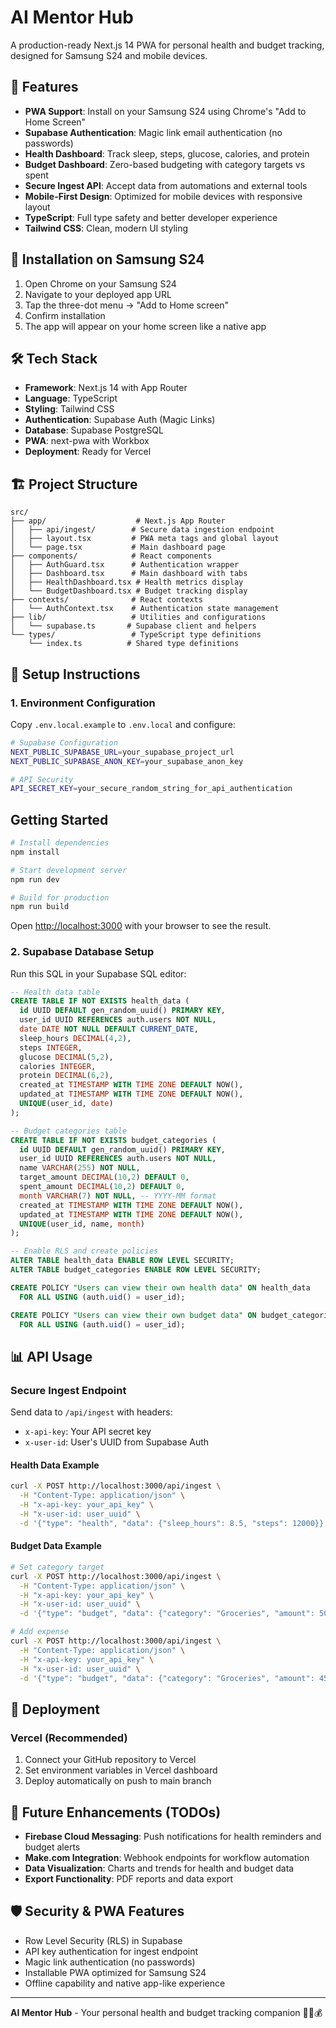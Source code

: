 # AI Mentor Hub

A production-ready Next.js 14 PWA for personal health and budget tracking, designed for Samsung S24 and mobile devices.

## 🚀 Features

- **PWA Support**: Install on your Samsung S24 using Chrome's "Add to Home Screen"
- **Supabase Authentication**: Magic link email authentication (no passwords)
- **Health Dashboard**: Track sleep, steps, glucose, calories, and protein
- **Budget Dashboard**: Zero-based budgeting with category targets vs spent
- **Secure Ingest API**: Accept data from automations and external tools
- **Mobile-First Design**: Optimized for mobile devices with responsive layout
- **TypeScript**: Full type safety and better developer experience
- **Tailwind CSS**: Clean, modern UI styling

## 📱 Installation on Samsung S24

1. Open Chrome on your Samsung S24
2. Navigate to your deployed app URL
3. Tap the three-dot menu → "Add to Home screen"
4. Confirm installation
5. The app will appear on your home screen like a native app

## 🛠️ Tech Stack

- **Framework**: Next.js 14 with App Router
- **Language**: TypeScript
- **Styling**: Tailwind CSS
- **Authentication**: Supabase Auth (Magic Links)
- **Database**: Supabase PostgreSQL
- **PWA**: next-pwa with Workbox
- **Deployment**: Ready for Vercel

## 🏗️ Project Structure

```
src/
├── app/                    # Next.js App Router
│   ├── api/ingest/        # Secure data ingestion endpoint
│   ├── layout.tsx         # PWA meta tags and global layout
│   └── page.tsx           # Main dashboard page
├── components/            # React components
│   ├── AuthGuard.tsx      # Authentication wrapper
│   ├── Dashboard.tsx      # Main dashboard with tabs
│   ├── HealthDashboard.tsx # Health metrics display
│   └── BudgetDashboard.tsx # Budget tracking display
├── contexts/              # React contexts
│   └── AuthContext.tsx    # Authentication state management
├── lib/                   # Utilities and configurations
│   └── supabase.ts       # Supabase client and helpers
└── types/                 # TypeScript type definitions
    └── index.ts          # Shared type definitions
```

## 🔧 Setup Instructions

### 1. Environment Configuration

Copy `.env.local.example` to `.env.local` and configure:

```bash
# Supabase Configuration
NEXT_PUBLIC_SUPABASE_URL=your_supabase_project_url
NEXT_PUBLIC_SUPABASE_ANON_KEY=your_supabase_anon_key

# API Security
API_SECRET_KEY=your_secure_random_string_for_api_authentication
```

## Getting Started

```bash
# Install dependencies
npm install

# Start development server
npm run dev

# Build for production
npm run build
```

Open [http://localhost:3000](http://localhost:3000) with your browser to see the result.

### 2. Supabase Database Setup

Run this SQL in your Supabase SQL editor:

```sql
-- Health data table
CREATE TABLE IF NOT EXISTS health_data (
  id UUID DEFAULT gen_random_uuid() PRIMARY KEY,
  user_id UUID REFERENCES auth.users NOT NULL,
  date DATE NOT NULL DEFAULT CURRENT_DATE,
  sleep_hours DECIMAL(4,2),
  steps INTEGER,
  glucose DECIMAL(5,2),
  calories INTEGER,
  protein DECIMAL(6,2),
  created_at TIMESTAMP WITH TIME ZONE DEFAULT NOW(),
  updated_at TIMESTAMP WITH TIME ZONE DEFAULT NOW(),
  UNIQUE(user_id, date)
);

-- Budget categories table
CREATE TABLE IF NOT EXISTS budget_categories (
  id UUID DEFAULT gen_random_uuid() PRIMARY KEY,
  user_id UUID REFERENCES auth.users NOT NULL,
  name VARCHAR(255) NOT NULL,
  target_amount DECIMAL(10,2) DEFAULT 0,
  spent_amount DECIMAL(10,2) DEFAULT 0,
  month VARCHAR(7) NOT NULL, -- YYYY-MM format
  created_at TIMESTAMP WITH TIME ZONE DEFAULT NOW(),
  updated_at TIMESTAMP WITH TIME ZONE DEFAULT NOW(),
  UNIQUE(user_id, name, month)
);

-- Enable RLS and create policies
ALTER TABLE health_data ENABLE ROW LEVEL SECURITY;
ALTER TABLE budget_categories ENABLE ROW LEVEL SECURITY;

CREATE POLICY "Users can view their own health data" ON health_data
  FOR ALL USING (auth.uid() = user_id);

CREATE POLICY "Users can view their own budget data" ON budget_categories
  FOR ALL USING (auth.uid() = user_id);
```

## 📊 API Usage

### Secure Ingest Endpoint

Send data to `/api/ingest` with headers:
- `x-api-key`: Your API secret key
- `x-user-id`: User's UUID from Supabase Auth

#### Health Data Example
```bash
curl -X POST http://localhost:3000/api/ingest \
  -H "Content-Type: application/json" \
  -H "x-api-key: your_api_key" \
  -H "x-user-id: user_uuid" \
  -d '{"type": "health", "data": {"sleep_hours": 8.5, "steps": 12000}}'
```

#### Budget Data Example
```bash
# Set category target
curl -X POST http://localhost:3000/api/ingest \
  -H "Content-Type: application/json" \
  -H "x-api-key: your_api_key" \
  -H "x-user-id: user_uuid" \
  -d '{"type": "budget", "data": {"category": "Groceries", "amount": 500, "action": "set"}}'

# Add expense
curl -X POST http://localhost:3000/api/ingest \
  -H "Content-Type: application/json" \
  -H "x-api-key: your_api_key" \
  -H "x-user-id: user_uuid" \
  -d '{"type": "budget", "data": {"category": "Groceries", "amount": 45.50}}'
```

## 🚀 Deployment

### Vercel (Recommended)

1. Connect your GitHub repository to Vercel
2. Set environment variables in Vercel dashboard
3. Deploy automatically on push to main branch

## 🔮 Future Enhancements (TODOs)

- **Firebase Cloud Messaging**: Push notifications for health reminders and budget alerts
- **Make.com Integration**: Webhook endpoints for workflow automation
- **Data Visualization**: Charts and trends for health and budget data
- **Export Functionality**: PDF reports and data export

## 🛡️ Security & PWA Features

- Row Level Security (RLS) in Supabase
- API key authentication for ingest endpoint
- Magic link authentication (no passwords)
- Installable PWA optimized for Samsung S24
- Offline capability and native app-like experience

---

**AI Mentor Hub** - Your personal health and budget tracking companion 📱💪💰
